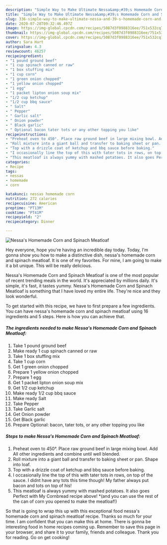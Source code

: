 ```yaml
---
description: "Simple Way to Make Ultimate Nessa&amp;#39;s Homemade Corn and Spinach Meatloaf"
title: "Simple Way to Make Ultimate Nessa&amp;#39;s Homemade Corn and Spinach Meatloaf"
slug: 336-simple-way-to-make-ultimate-nessa-and-39-s-homemade-corn-and-spinach-meatloaf
date: 2020-07-28T09:32:46.497Z
image: https://img-global.cpcdn.com/recipes/5087d3f0988316ee/751x532cq70/nessas-homemade-corn-and-spinach-meatloaf-recipe-main-photo.jpg
thumbnail: https://img-global.cpcdn.com/recipes/5087d3f0988316ee/751x532cq70/nessas-homemade-corn-and-spinach-meatloaf-recipe-main-photo.jpg
cover: https://img-global.cpcdn.com/recipes/5087d3f0988316ee/751x532cq70/nessas-homemade-corn-and-spinach-meatloaf-recipe-main-photo.jpg
author: Sara Hart
ratingvalue: 4.3
reviewcount: 46257
recipeingredient:
- "1 pound ground beef"
- "1 cup spinach canned or raw"
- "1 box stuffing mix"
- "1 cup corn"
- "1 green onion chopped"
- "1 yellow onion chopped"
- "1 egg"
- "1 packet lipton onion soup mix"
- "1/2 cup ketchup"
- "1/2 cup bbq sauce"
- " Salt"
- " Pepper"
- " Garlic salt"
- " Onion powder"
- " Black garlic"
- " Optional bacon tater tots or any other topping you like"
recipeinstructions:
- "Preheat oven to 450°. Place raw ground beef in large mixing bowl. Add All other ingredients and combine until well blended."
- "Roll mixture into a giant ball and transfer to baking sheet or pan. Shape into loaf."
- "Top with a drizzle coat of ketchup and bbq sauce before baking."
- "I occasionally line the top of this with tater tots in rows, on top of the sauce. I didnt have any tots this time though! My father always put bacon and tots on top of his!"
- "This meatloaf is always yummy with mashed potatoes. It also goes Perfect with My Cornbread recipe above! *(and you can use the rest of the can of corn you opened to make the meatloaf!)"
categories:
- Recipe
tags:
- nessas
- homemade
- corn

katakunci: nessas homemade corn 
nutrition: 272 calories
recipecuisine: American
preptime: "PT13M"
cooktime: "PT41M"
recipeyield: "2"
recipecategory: Dinner

---
```



![Nessa&#39;s Homemade Corn and Spinach Meatloaf](https://img-global.cpcdn.com/recipes/5087d3f0988316ee/751x532cq70/nessas-homemade-corn-and-spinach-meatloaf-recipe-main-photo.jpg)

Hey everyone, hope you're having an incredible day today. Today, I'm gonna show you how to make a distinctive dish, nessa&#39;s homemade corn and spinach meatloaf. It is one of my favorites. For mine, I am going to make it a bit unique. This will be really delicious.



Nessa&#39;s Homemade Corn and Spinach Meatloaf is one of the most popular of recent trending meals in the world. It's appreciated by millions daily. It's simple, it's fast, it tastes yummy. Nessa&#39;s Homemade Corn and Spinach Meatloaf is something that I have loved my entire life. They're nice and they look wonderful.


To get started with this recipe, we have to first prepare a few ingredients. You can have nessa&#39;s homemade corn and spinach meatloaf using 16 ingredients and 5 steps. Here is how you can achieve that.

<!--inarticleads1-->

##### The ingredients needed to make Nessa&#39;s Homemade Corn and Spinach Meatloaf:

1. Take 1 pound ground beef
1. Make ready 1 cup spinach canned or raw
1. Take 1 box stuffing mix
1. Take 1 cup corn
1. Get 1 green onion chopped
1. Prepare 1 yellow onion chopped
1. Prepare 1 egg
1. Get 1 packet lipton onion soup mix
1. Get 1/2 cup ketchup
1. Make ready 1/2 cup bbq sauce
1. Make ready  Salt
1. Take  Pepper
1. Take  Garlic salt
1. Get  Onion powder
1. Get  Black garlic
1. Prepare  Optional: bacon, tater tots, or any other topping you like




<!--inarticleads2-->

##### Steps to make Nessa&#39;s Homemade Corn and Spinach Meatloaf:

1. Preheat oven to 450°. Place raw ground beef in large mixing bowl. Add All other ingredients and combine until well blended.
1. Roll mixture into a giant ball and transfer to baking sheet or pan. Shape into loaf.
1. Top with a drizzle coat of ketchup and bbq sauce before baking.
1. I occasionally line the top of this with tater tots in rows, on top of the sauce. I didnt have any tots this time though! My father always put bacon and tots on top of his!
1. This meatloaf is always yummy with mashed potatoes. It also goes Perfect with My Cornbread recipe above! *(and you can use the rest of the can of corn you opened to make the meatloaf!)




So that is going to wrap this up with this exceptional food nessa&#39;s homemade corn and spinach meatloaf recipe. Thanks so much for your time. I am confident that you can make this at home. There is gonna be interesting food in home recipes coming up. Remember to save this page in your browser, and share it to your family, friends and colleague. Thank you for reading. Go on get cooking!
